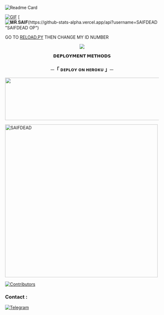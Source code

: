 

![Readme Card](https://github-readme-stats.vercel.app/api/pin/?username=SAIFDEAD&repo=MUSIC1&theme=flag-india)

[![GIF](https://github.com/SAIFDEAD/MUSIC1/blob/main/SAIFDEAD.gif)](https://github.com/SAIFDEAD)
   [![𝐌𝐑.𝐒𝐀𝐈𝐅(https://github-stats-alpha.vercel.app/api?username=SAIFDEAD "SAIFDEAD OP")](https://github-stats-alpha.vercel.app/api?username=SAIFDEAD "SAIFDEAD")





GO TO [RELOAD.PY](https://github.com/SAIFDEAD/DAXXMUSIC/blob/Master/DAXXMUSIC/plugins/tools/reload.py) THEN CHANGE MY ID NUMBER 

<p align="center">
  <img src="https://te.legra.ph/file/030e1ec8d895acd51bf1f.jpg">
</p>

<p align="center">
<b>𝗗𝗘𝗣𝗟𝗢𝗬𝗠𝗘𝗡𝗧 𝗠𝗘𝗧𝗛𝗢𝗗𝗦</b>
</p>

<h3 align="center">
    ─「 ᴅᴇᴩʟᴏʏ ᴏɴ ʜᴇʀᴏᴋᴜ 」─
</h3>

<p align="center"><a href="https://dashboard.heroku.com/new?template=https://github.com/SAIFDEAD/MUSIC1"> <img src="https://img.shields.io/badge/Deploy%20On%20Heroku-green?style=for-the-badge&logo=heroku" width="520" height="138.45"/></a></p>

<p><img width="500" align="center" src="https://github-readme-stats.vercel.app/api/top-langs?username=SAIFDEAD&show_icons=true&locale=en&layout=compact" alt="SAIFDEAD" /></p>

[![Contributors](https://contrib.rocks/image?repo=SAIFDEAD/MUSIC1)](https://github.com/SAIFDEAD/MUSIC1/graphs/contributors)

### Contact :
<a href="https://t.me/SAIFHELPG"><img title="Telegram" src="https://img.shields.io/badge/Telegram-%23000000.svg?&style=for-the-badge&logo=telegram&logoColor=61DAFB"></a>
